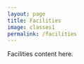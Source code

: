 ```yaml
---
layout: page
title: Facilities
image: classes1
permalink: /facilities
---
```


Facilities content here.

